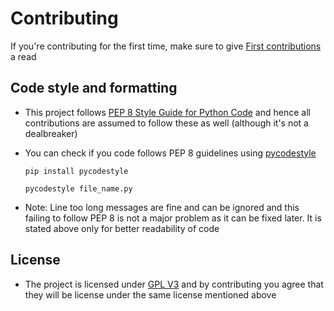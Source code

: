 # Contributing

If you're contributing for the first time, make sure to give [First contributions](https://github.com/firstcontributions/first-contributions) a read

## Code style and formatting

- This project follows [PEP 8 Style Guide for Python Code](https://peps.python.org/pep-0008/) and hence all contributions are assumed to follow these as well (although it's not a dealbreaker)

- You can check if you code follows PEP 8 guidelines using [pycodestyle](https://pypi.org/project/pycodestyle/)

	`pip install pycodestyle`

	`pycodestyle file_name.py`

- Note: Line too long messages are fine and can be ignored and this failing to follow PEP 8 is not a major problem as it can be fixed later. It is stated above only for better readability of code

## License

- The project is licensed under [GPL V3](https://www.gnu.org/licenses/gpl-3.0.en.html) and by contributing you agree that they will be license under the same license mentioned above

